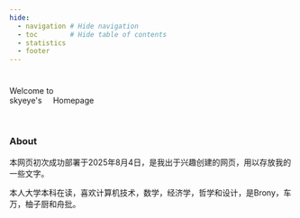 ```yaml
---
hide:
  - navigation # Hide navigation
  - toc        # Hide table of contents
  - statistics
  - footer
---
```


# 

<span class="special-text1">Welcome to</span> 
<br>
<span class="special-text2">skyeye's</span>
&nbsp;&nbsp;&nbsp;&nbsp;<span class="special-text1">Homepage</span>

<br>

### About

本网页初次成功部署于2025年8月4日，是我出于兴趣创建的网页，用以存放我的一些文字。

本人大学本科在读，喜欢计算机技术，数学，经济学，哲学和设计，是Brony，车万，柚子厨和舟批。
